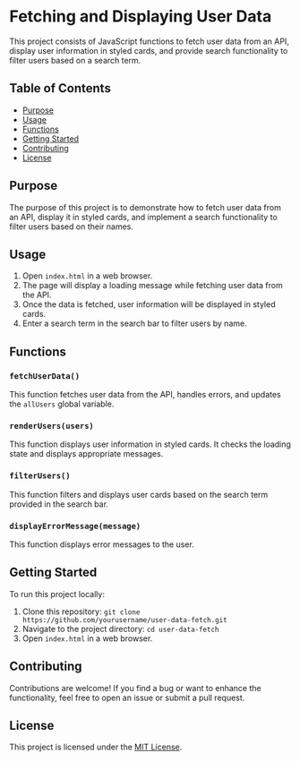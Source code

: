 # Fetching and Displaying User Data

This project consists of JavaScript functions to fetch user data from an API, display user information in styled cards, and provide search functionality to filter users based on a search term.

## Table of Contents

- [Purpose](#purpose)
- [Usage](#usage)
- [Functions](#functions)
- [Getting Started](#getting-started)
- [Contributing](#contributing)
- [License](#license)

## Purpose

The purpose of this project is to demonstrate how to fetch user data from an API, display it in styled cards, and implement a search functionality to filter users based on their names.

## Usage

1. Open `index.html` in a web browser.
2. The page will display a loading message while fetching user data from the API.
3. Once the data is fetched, user information will be displayed in styled cards.
4. Enter a search term in the search bar to filter users by name.

## Functions

### `fetchUserData()`

This function fetches user data from the API, handles errors, and updates the `allUsers` global variable.

### `renderUsers(users)`

This function displays user information in styled cards. It checks the loading state and displays appropriate messages.

### `filterUsers()`

This function filters and displays user cards based on the search term provided in the search bar.

### `displayErrorMessage(message)`

This function displays error messages to the user.

## Getting Started

To run this project locally:

1. Clone this repository: `git clone https://github.com/yourusername/user-data-fetch.git`
2. Navigate to the project directory: `cd user-data-fetch`
3. Open `index.html` in a web browser.

## Contributing

Contributions are welcome! If you find a bug or want to enhance the functionality, feel free to open an issue or submit a pull request.

## License

This project is licensed under the [MIT License](LICENSE).
